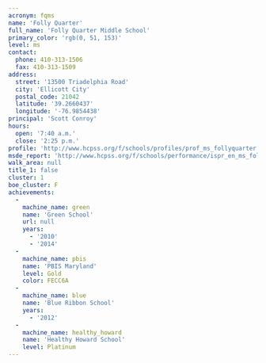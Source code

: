```yaml
---
acronym: fqms
name: 'Folly Quarter'
full_name: 'Folly Quarter Middle School'
primary_color: 'rgb(0, 51, 153)'
level: ms
contact:
  phone: 410-313-1506
  fax: 410-313-1509
address:
  street: '13500 Triadelphia Road'
  city: 'Ellicott City'
  postal_code: 21042
  latitude: '39.2660437'
  longitude: '-76.9854438'
principal: 'Scott Conroy'
hours:
  open: '7:40 a.m.'
  close: '2:25 p.m.'
profile: 'http://www.hcpss.org/f/schools/profiles/prof_ms_follyquarter.pdf'
msde_report: 'http://www.hcpss.org/f/schools/performance/ispr_en_ms_follyquarter.pdf'
walk_area: null
title_1: false
cluster: 1
boe_cluster: F
achievements:
  -
    machine_name: green
    name: 'Green School'
    url: null
    years:
      - '2010'
      - '2014'
  -
    machine_name: pbis
    name: 'PBIS Maryland'
    level: Gold
    color: FECC6A
  -
    machine_name: blue
    name: 'Blue Ribbon School'
    years:
      - '2012'
  -
    machine_name: healthy_howard
    name: 'Healthy Howard School'
    level: Platinum
---
```

